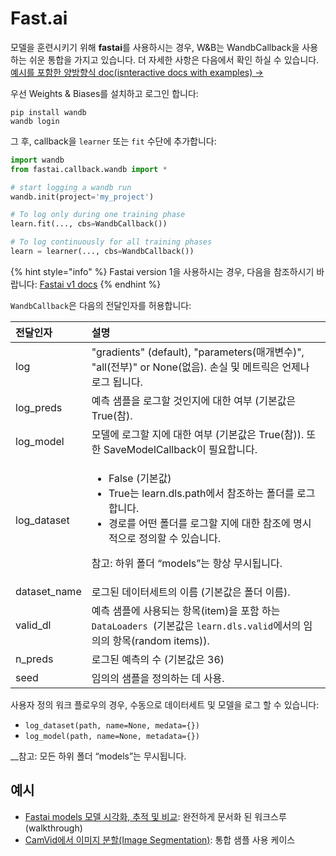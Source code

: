 # Fast.ai

모델을 훈련시키기 위해 **fastai**를 사용하시는 경우, W&B는 WandbCallback을 사용하는 쉬운 통합을 가지고 있습니다. 더 자세한 사항은 다음에서 확인 하실 수 있습니다. [예시를 포함한 양방향식 doc\(isnteractive docs with examples\) →](https://app.wandb.ai/borisd13/demo_config/reports/Visualize-track-compare-Fastai-models--Vmlldzo4MzAyNA)​  


 우선 Weights & Biases를 설치하고 로그인 합니다:

```text
pip install wandb
wandb login
```

 그 후, callback을 `learner` 또는 `fit` 수단에 추가합니다:

```python
import wandb
from fastai.callback.wandb import *

# start logging a wandb run
wandb.init(project='my_project')

# To log only during one training phase
learn.fit(..., cbs=WandbCallback())

# To log continuously for all training phases
learn = learner(..., cbs=WandbCallback())
```

{% hint style="info" %}
Fastai version 1을 사용하시는 경우, 다음을 참조하시기 바랍니다: [Fastai v1 docs](https://docs.wandb.com/library/integrations/fastai/fastai)
{% endhint %}

 `WandbCallback`은 다음의 전달인자를 허용합니다:

<table>
  <thead>
    <tr>
      <th style="text-align:left">&#xC804;&#xB2EC;&#xC778;&#xC790;</th>
      <th style="text-align:left">&#xC124;&#xBA85;</th>
    </tr>
  </thead>
  <tbody>
    <tr>
      <td style="text-align:left">log</td>
      <td style="text-align:left">&quot;gradients&quot; (default), &quot;parameters(&#xB9E4;&#xAC1C;&#xBCC0;&#xC218;)&quot;,
        &quot;all(&#xC804;&#xBD80;)&quot; or None(&#xC5C6;&#xC74C;). &#xC190;&#xC2E4;
        &#xBC0F; &#xBA54;&#xD2B8;&#xB9AD;&#xC740; &#xC5B8;&#xC81C;&#xB098; &#xB85C;&#xADF8;
        &#xB429;&#xB2C8;&#xB2E4;.</td>
    </tr>
    <tr>
      <td style="text-align:left">log_preds</td>
      <td style="text-align:left">&#xC608;&#xCE21; &#xC0D8;&#xD50C;&#xC744; &#xB85C;&#xADF8;&#xD560; &#xAC83;&#xC778;&#xC9C0;&#xC5D0;
        &#xB300;&#xD55C; &#xC5EC;&#xBD80; (&#xAE30;&#xBCF8;&#xAC12;&#xC740; True(&#xCC38;).</td>
    </tr>
    <tr>
      <td style="text-align:left">log_model</td>
      <td style="text-align:left">&#xBAA8;&#xB378;&#xC5D0; &#xB85C;&#xADF8;&#xD560; &#xC9C0;&#xC5D0; &#xB300;&#xD55C;
        &#xC5EC;&#xBD80; (&#xAE30;&#xBCF8;&#xAC12;&#xC740; True(&#xCC38;)). &#xB610;&#xD55C;
        SaveModelCallback&#xC774; &#xD544;&#xC694;&#xD569;&#xB2C8;&#xB2E4;.</td>
    </tr>
    <tr>
      <td style="text-align:left">log_dataset</td>
      <td style="text-align:left">
        <ul>
          <li>False (&#xAE30;&#xBCF8;&#xAC12;)</li>
          <li>True&#xB294; learn.dls.path&#xC5D0;&#xC11C; &#xCC38;&#xC870;&#xD558;&#xB294;
            &#xD3F4;&#xB354;&#xB97C; &#xB85C;&#xADF8;&#xD569;&#xB2C8;&#xB2E4;.</li>
          <li>&#xACBD;&#xB85C;&#xB97C; &#xC5B4;&#xB5A4; &#xD3F4;&#xB354;&#xB97C; &#xB85C;&#xADF8;&#xD560;
            &#xC9C0;&#xC5D0; &#xB300;&#xD55C; &#xCC38;&#xC870;&#xC5D0; &#xBA85;&#xC2DC;&#xC801;&#xC73C;&#xB85C;
            &#xC815;&#xC758;&#xD560; &#xC218; &#xC788;&#xC2B5;&#xB2C8;&#xB2E4;.</li>
        </ul>
        <p>&#xCC38;&#xACE0;: &#xD558;&#xC704; &#xD3F4;&#xB354; &#x201C;models&#x201D;&#xB294;
          &#xD56D;&#xC0C1; &#xBB34;&#xC2DC;&#xB429;&#xB2C8;&#xB2E4;.</p>
      </td>
    </tr>
    <tr>
      <td style="text-align:left">dataset_name</td>
      <td style="text-align:left">&#xB85C;&#xADF8;&#xB41C; &#xB370;&#xC774;&#xD130;&#xC138;&#xD2B8;&#xC758;
        &#xC774;&#xB984; (&#xAE30;&#xBCF8;&#xAC12;&#xC740; &#xD3F4;&#xB354; &#xC774;&#xB984;).</td>
    </tr>
    <tr>
      <td style="text-align:left">valid_dl</td>
      <td style="text-align:left">&#xC608;&#xCE21; &#xC0D8;&#xD50C;&#xC5D0; &#xC0AC;&#xC6A9;&#xB418;&#xB294;
        &#xD56D;&#xBAA9;(item)&#xC744; &#xD3EC;&#xD568; &#xD558;&#xB294; <code>DataLoaders </code>(&#xAE30;&#xBCF8;&#xAC12;&#xC740; <code>learn.dls.valid</code>&#xC5D0;&#xC11C;&#xC758;
        &#xC784;&#xC758;&#xC758; &#xD56D;&#xBAA9;(random items)).</td>
    </tr>
    <tr>
      <td style="text-align:left">n_preds</td>
      <td style="text-align:left">&#xB85C;&#xADF8;&#xB41C; &#xC608;&#xCE21;&#xC758; &#xC218; (&#xAE30;&#xBCF8;&#xAC12;&#xC740;
        36)</td>
    </tr>
    <tr>
      <td style="text-align:left">seed</td>
      <td style="text-align:left">&#xC784;&#xC758;&#xC758; &#xC0D8;&#xD50C;&#xC744; &#xC815;&#xC758;&#xD558;&#xB294;
        &#xB370; &#xC0AC;&#xC6A9;.</td>
    </tr>
  </tbody>
</table>

 사용자 정의 워크 플로우의 경우, 수동으로 데이터세트 및 모델을 로그 할 수 있습니다:

* `log_dataset(path, name=None, medata={})`
* `log_model(path, name=None, metadata={})` 

 __참고: 모든 하위 폴더 “models”는 무시됩니다.

##  **예시**

* [Fastai models 모델 시각화, 추적 및 비교](https://app.wandb.ai/borisd13/demo_config/reports/Visualize-track-compare-Fastai-models--Vmlldzo4MzAyNA): 완전하게 문서화 된 워크스루\(walkthrough\)
* [CamVid에서 이미지 분할\(Image Segmentation\)](http://bit.ly/fastai-wandb): 통합 샘플 사용 케이스

